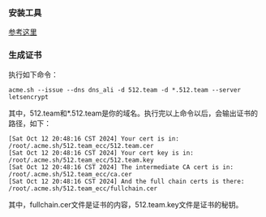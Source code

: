 ### 安装工具

[参考这里](https://blog.csdn.net/weixin_45602663/article/details/126631496)

### 生成证书

执行如下命令：

```shell
acme.sh --issue --dns dns_ali -d 512.team -d *.512.team --server letsencrypt
```

其中，512.team和*.512.team是你的域名。执行完以上命令以后，会输出证书的路径，如下：

```shell
[Sat Oct 12 20:48:16 CST 2024] Your cert is in: /root/.acme.sh/512.team_ecc/512.team.cer
[Sat Oct 12 20:48:16 CST 2024] Your cert key is in: /root/.acme.sh/512.team_ecc/512.team.key
[Sat Oct 12 20:48:16 CST 2024] The intermediate CA cert is in: /root/.acme.sh/512.team_ecc/ca.cer
[Sat Oct 12 20:48:16 CST 2024] And the full chain certs is there: /root/.acme.sh/512.team_ecc/fullchain.cer
```

其中，fullchain.cer文件是证书的内容，512.team.key文件是证书的秘钥。